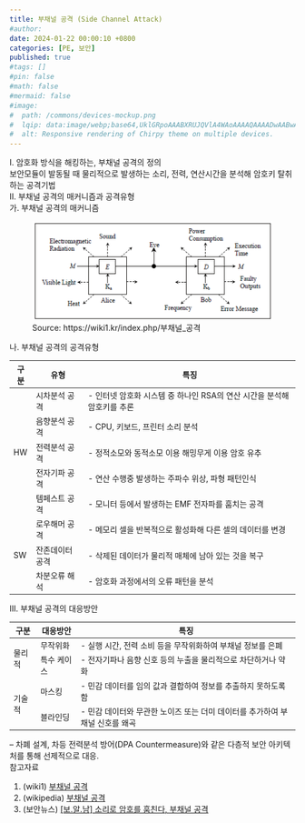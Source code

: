 ```yaml
---
title: 부채널 공격 (Side Channel Attack)
#author: 
date: 2024-01-22 00:00:10 +0800
categories: [PE, 보안]
published: true
#tags: []
#pin: false
#math: false
#mermaid: false
#image:
#  path: /commons/devices-mockup.png
#  lqip: data:image/webp;base64,UklGRpoAAABXRUJQVlA4WAoAAAAQAAAADwAABwAAQUxQSDIAAAARL0AmbZurmr57yyIiqE8oiG0bejIYEQTgqiDA9vqnsUSI6H+oAERp2HZ65qP/VIAWAFZQOCBCAAAA8AEAnQEqEAAIAAVAfCWkAALp8sF8rgRgAP7o9FDvMCkMde9PK7euH5M1m6VWoDXf2FkP3BqV0ZYbO6NA/VFIAAAA
#  alt: Responsive rendering of Chirpy theme on multiple devices.
---
```


<div class="post-wrap">
  <div class="para">
    <div class="para-title">
      I. 암호화 방식을 해킹하는, 부채널 공격의 정의
    </div>
    <div class="para-cntnt">
	  보안모듈이 발동될 때 물리적으로 발생하는 <span class="post-kwd">소리, 전력, 연산시간을 분석</span>해 암호키 탈취하는 공격기법
    </div>
  </div>
  
  <div class="para">
    <div class="para-title">
      II. 부채널 공격의 매커니즘과 공격유형
    </div>
    <div class="para-cntnt">
      <div class="para">
        <div class="para-title">
          가. 부채널 공격의 매커니즘
        </div>
        <div class="para-cntnt">
          <figure class="post-figure">
            <img src="/assets/img/posts/부채널공격.png" alt="부채널 공격">
            <figcaption>Source: https://wiki1.kr/index.php/부채널_공격</figcaption>
          </figure>
        </div>
      </div>
      <div class="para">
        <div class="para-title">
          나. 부채널 공격의 공격유형
        </div>
        <div class="para-cntnt">
          <table class="post-table">
            <thead>
              <tr>
                <th>구분</th>
                <th>유형</th>
                <th>특징</th>
              </tr>
            </thead>
            <tbody>
              <tr>
                <td rowspan="5">HW</td>
                <td>시차분석 공격</td>
				        <td>- 인터넷 암호화 시스템 중 하나인 RSA의 연산 시간을 분석해 암호키를 추론</td>
              </tr>
			        <tr>
                <td>음향분석 공격</td>
        				<td>- CPU, 키보드, 프린터 소리 분석</td>
              </tr>
      			  <tr>
                <td>전력분석 공격</td>
			        	<td>- 정적소모와 동적소모 이용 해밍무게 이용 암호 유추</td>
              </tr>
			        <tr>
                <td>전자기파 공격</td>
				        <td>- 연산 수행중 발생하는 주파수 위상, 파형 패턴인식</td>
              </tr>
			        <tr>
                <td>템페스트 공격</td>
				        <td>- 모니터 등에서 발생하는 EMF 전자파를 훔치는 공격</td>
              </tr>
			        <tr>
                <td rowspan="3">SW</td>
                <td>로우해머 공격</td>
				        <td>- 메모리 셀을 반복적으로 활성화해 다른 셀의 데이터를 변경</td>
              </tr>
			        <tr>
                <td>잔존데이터 공격</td>
				        <td>- 삭제된 데이터가 물리적 매체에 남아 있는 것을 복구</td>
              </tr>
			        <tr>
                <td>차분오류 해석</td>
				        <td>- 암호화 과정에서의 오류 패턴을 분석</td>
              </tr>
            </tbody>
          </table>
        </div>
      </div>
    </div>
  </div>

  <div class="para">
    <div class="para-title">
      III. 부채널 공격의 대응방안
    </div>
    <div class="para-cntnt">
      <table class="post-table">
        <thead>
            <tr>
              <th>구분</th>
              <th>대응방안</th>
              <th>특징</th>
            </tr>
        </thead>
        <tbody>
		      <tr>
            <td rowspan="2">물리적</td>
            <td>무작위화</td>
            <td>- 실행 시간, 전력 소비 등을 무작위화하여 부채널 정보를 은폐</td>
          </tr>
		      <tr>
            <td>특수 케이스</td>
            <td>- 전자기파나 음향 신호 등의 누출을 물리적으로 차단하거나 약화</td>
          </tr>
		      <tr>
            <td rowspan="2">기술적</td>
            <td>마스킹</td>
            <td>- 민감 데이터를 임의 값과 결합하여 정보를 추출하지 못하도록 함</td>
          </tr>
		      <tr>
            <td>블라인딩</td>
            <td>- 민감 데이터와 무관한 노이즈 또는 더미 데이터를 추가하여 부채널 신호를 왜곡</td>
          </tr>
        </tbody>
      </table>
    </div>
  </div>
</div>
&ndash; 차폐 설계, 차등 전력분석 방어(DPA Countermeasure)와 같은 다층적 보안 아키텍처를 통해 선제적으로 대응.

<div class="refr-wrap">
  <div class="refr-title">
    참고자료
  </div>
  <ol class="refr-list">
    <li>(wiki1) <a target="_blank" href="https://wiki1.kr/index.php/부채널_공격">부채널 공격</a></li>
	<li>(wikipedia) <a target="_blank" href="https://ko.wikipedia.org/wiki/부채널_공격">부채널 공격</a></li>
	<li>(보안뉴스) <a target="_blank" href="https://m.boannews.com/html/detail.html?idx=79534">[보.알.남] 소리로 암호를 훔친다, 부채널 공격</a></li>
  </ol>
</div>

